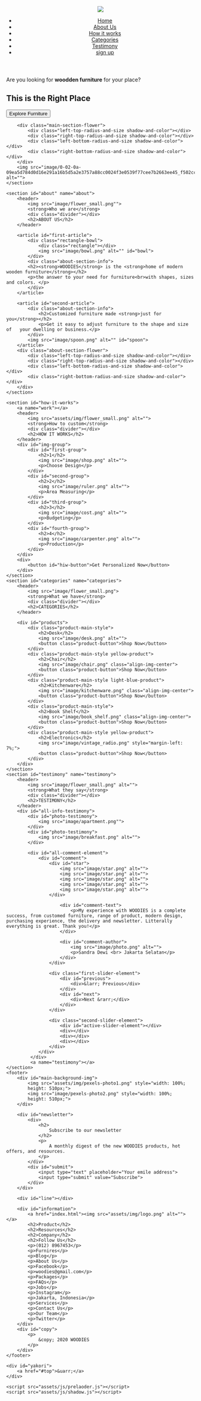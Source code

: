 
<!DOCTYPE html>
<html lang="ru">
<head>
    <meta charset="UTF-8">
    <meta name="viewport" content="width=device-width, initial-scale=1.0">
    <title>WOODIES</title>
    <link rel="preconnect" href="https://fonts.gstatic.com">
    <link href="https://fonts.googleapis.com/css2?family=Nunito&display=swap" rel="stylesheet">
    <link rel="stylesheet" href="evaluare2.css">
    <link rel="stylesheet" href="evaluare2.css">
    <link rel="icon" href="assets/img/favicon.ico" type="image/x-icon">
</head>
<body>
    <div id="page_preloader" class="preloader">
    </div>
    <div id="page-background"></div>
    <header name="top">
        <a href="evaluare2.html"><img src="image/logo.png"></a>
        <nav>
            <ul>
                <li><a href="" class="active">Home</a></li>
                <li><a href="#about">About Us</a></li>
                <li><a href="#work">How it works</a></li>
                <li><a href="#categories">Categories</a></li>
                <li><a href="#testimony">Testimony</a></li>
                <li><a href="" class="sign-up" id="sign-up-btn">sign up</a></li>
            </ul>
        </nav>
    </header>
    <section id="main">
        <div>
            <p>Are you looking for <strong>woodden furniture</strong> for your place?</p>
            <h1>This is the Right Place</h1>
            <button id="main-button">Explore Furniture</button>
        </div>

        <div class="main-section-flower">
            <div class="left-top-radius-and-size shadow-and-color"></div>
            <div class="right-top-radius-and-size shadow-and-color"></div>
            <div class="left-bottom-radius-and-size shadow-and-color"></div>
            <div class="right-bottom-radius-and-size shadow-and-color"></div>
        </div>
        <img src="image/0-02-0a-09ea5d784d0d16e291a16b5d5a2e3757a88cc0024f3e0539f77cee7b2663ee45_f502ccff.png" alt="">
    </section>

    <section id="about" name="about">
        <header>
            <img src="image/flower_small.png"">
            <strong>Who we are</strong>
            <div class="divider"></div>
            <h2>ABOUT US</h2>
        </header>

        <article id="first-article">
            <div class="rectangle-bowl">
                <div class="rectangle"></div>  
                <img src="image/bowl.png" alt="" id="bowl">
            </div>
            <div class="about-section-info">
            <h2><strong>WOODIES</strong> is the <strong>home of modern wooden furniture</strong></h2>
            <p>the answer to your need for furniture<br>with shapes, sizes and colors. </p>
            </div>
        </article>

        <article id="second-article">
            <div class="about-section-info">
                <h2>Customized furniture made <strong>just for you</strong></h2>
                <p>Get it easy to adjust furniture to the shape and size of   your dwelling or business.</p>
            </div>
            <img src="image/spoon.png" alt="" id="spoon">
        </article>
        <div class="about-section-flower">
            <div class="left-top-radius-and-size shadow-and-color"></div>
            <div class="right-top-radius-and-size shadow-and-color"></div>
            <div class="left-bottom-radius-and-size shadow-and-color"></div>
            <div class="right-bottom-radius-and-size shadow-and-color"></div>
        </div>
    </section>

    <section id="how-it-works">
        <a name="work"></a>
        <header>
            <img src="assets/img/flower_small.png" alt="">
            <strong>How to custom</strong>
            <div class="divider"></div>
            <h2>HOW IT WORKS</h2>
        </header>
        <div id="img-group">
            <div id="first-group">
                <h2>1</h2>
                <img src="image/shop.png" alt="">
                <p>Choose Design</p>
            </div>
            <div id="second-group">
                <h2>2</h2>
                <img src="image/ruler.png" alt="">
                <p>Area Measuring</p>
            </div>
            <div id="third-group">
                <h2>3</h2>
                <img src="image/cost.png" alt="">
                <p>Budgeting</p>
            </div>
            <div id="fourth-group">
                <h2>4</h2>
                <img src="image/carpenter.png" alt="">
                <p>Production</p>
            </div>
        </div>
        <div>
            <button id="hiw-button">Get Personalized Now</button>
        </div>
    </section>
    <section id="categories" name="categories">
        <header>
            <img src="image/flower_small.png">
            <strong>What we have</strong>
            <div class="divider"></div>
            <h2>CATEGORIES</h2>
        </header>

        <div id="products">
            <div class="product-main-style">
                <h2>Desk</h2>
                <img src="image/desk.png" alt="">
                <button class="product-button">Shop Now</button>
            </div>
            <div class="product-main-style yellow-product">
                <h2>Chair</h2>
                <img src="image/chair.png" class="align-img-center">
                <button class="product-button">Shop Now</button>
            </div>
            <div class="product-main-style light-blue-product">
                <h2>Kitchenware</h2>
                <img src="image/kitchenware.png" class="align-img-center">
                <button class="product-button">Shop Now</button>
            </div>
            <div class="product-main-style">
                <h2>Book Shelf</h2>
                <img src="image/book_shelf.png" class="align-img-center">
                <button class="product-button">Shop Now</button>
            </div>
            <div class="product-main-style yellow-product">
                <h2>Electronics</h2>
                <img src="image/vintage_radio.png" style="margin-left: 7%;">
                <button class="product-button">Shop Now</button>
            </div>
        </div>
    </section>
    <section id="testimony" name="testimony">
        <header>
            <img src="image/flower_small.png" alt="">
            <strong>What they say</strong>
            <div class="divider"></div>
            <h2>TESTIMONY</h2>
        </header>
        <div id="all-info-testimony">
            <div id="photo-testimony">
                <img src="image/apartment.png"">
            </div>
            <div id="photo-testimony">
                <img src="image/breakfast.png" alt="">
            </div>

            <div id="all-comment-element">
                <div id="comment">
                    <div id="star">
                        <img src="image/star.png" alt="">
                        <img src="image/star.png" alt="">
                        <img src="image/star.png" alt="">
                        <img src="image/star.png" alt="">
                        <img src="image/star.png" alt="">
                    </div>

                        <div id="comment-text">
                            <p>My experience with WOODIES is a complete success, from customed furniture, range of product, modern design, purchasing experience, the delivery and newsletter. Litterally everything is great. Thank you!</p>
                        </div>

                        <div id="comment-author">
                            <img src="image/photo.png" alt="">
                            <p>Sandra Dewi <br> Jakarta Selatan</p>
                        </div>
                    </div>

                    <div class="first-slider-element">
                        <div id="previous">
                            <div>&larr; Previous</div>
                        </div>
                        <div id="next">
                            <div>Next &rarr;</div>
                        </div>
                    </div>

                    <div class="second-slider-element">
                        <div id="active-slider-element"></div>
                        <div></div>
                        <div></div>
                        <div></div>
                    </div>
                </div>
             </div>
             <a name="testimony"></a>
    </section>
    <footer>
        <div id="main-background-img">
            <img src="assets/img/pexels-photo1.png" style="width: 100%;
            height: 510px;">
            <img src="image/pexels-photo2.png" style="width: 100%;
            height: 510px;">
        </div>

        <div id="newsletter">
            <div>
                <h2>
                    Subscribe to our newsletter
                </h2>
                <p>
                    A monthly digest of the new WOODIES products, hot offers, and resources.
                </p>
            </div>
            <div id="submit">
                <input type="text" placeholder="Your emile address">
                <input type="submit" value="Subscribe">
            </div>
        </div>

        <div id="line"></div>

        <div id="information">
            <a href="index.html"><img src="assets/img/logo.png" alt=""></a>
            <h2>Product</h2>
            <h2>Resources</h2>
            <h2>Company</h2>
            <h2>Follow Us</h2>
            <p>(012) 8967453</p>
            <p>Furnires</p>
            <p>Blog</p>
            <p>About Us</p>
            <p>Facebook</p>
            <p>woodies@gmail.com</p>
            <p>Packages</p>
            <p>FAQs</p>
            <p>Jobs</p>
            <p>Instagram</p>
            <p>Jakarta, Indonesia</p>
            <p>Services</p>
            <p>Contact Us</p>
            <p>Our Team</p>
            <p>Twitter</p>
        </div>
        <div id="copy">
            <p>
                &copy; 2020 WOODIES
            </p>
        </div>
    </footer>

    <div id="yakori">
        <a href="#top">&uarr;</a>
    </div>

    <script src="assets/js/prelaoder.js"></script>
    <script src="assets/js/shadow.js"></script>
</body>
</html>
